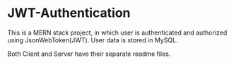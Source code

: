 # JWT-Authentication

This is a MERN stack project, in which user is authenticated and authorized using JsonWebToken(JWT). User data is stored in MySQL.

Both Client and Server have their separate readme files.
